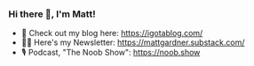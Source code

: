 ### Hi there 👋, I'm Matt!

- 📰 Check out my blog here: https://igotablog.com/
- 👨‍💻 Here's my Newsletter: https://mattgardner.substack.com/
- 🎙 Podcast, "The Noob Show": https://noob.show

<!--
**iwaffles/iwaffles** is a ✨ _special_ ✨ repository because its `README.md` (this file) appears on your GitHub profile.

Here are some ideas to get you started:

- 🔭 I’m currently working on ...
- 🌱 I’m currently learning ...
- 👯 I’m looking to collaborate on ...
- 🤔 I’m looking for help with ...
- 💬 Ask me about ...
- 📫 How to reach me: ...
- 😄 Pronouns: ...
- ⚡ Fun fact: ...
-->
